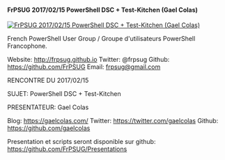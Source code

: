 ﻿#### FrPSUG 2017/02/15 PowerShell DSC + Test-Kitchen (Gael Colas)

[![FrPSUG 2017/02/15 PowerShell DSC + Test-Kitchen (Gael Colas)](https://i3.ytimg.com/vi/6IDJoSo3qDc/hqdefault.jpg "FrPSUG 2017/02/15 PowerShell DSC + Test-Kitchen (Gael Colas)")](https://www.youtube.com/watch?v=6IDJoSo3qDc)

French PowerShell User Group / Groupe d'utilisateurs PowerShell Francophone.

Website: http://frpsug.github.io
Twitter: @frpsug
Github: https://github.com/FrPSUG
Email: frpsug@gmail.com


RENCONTRE DU 2017/02/15

SUJET: PowerShell DSC + Test-Kitchen

PRESENTATEUR: Gael Colas

Blog: https://gaelcolas.com/
Twitter: https://twitter.com/gaelcolas
Github: https://github.com/gaelcolas



Presentation et scripts seront disponible sur github: https://github.com/FrPSUG/Presentations


